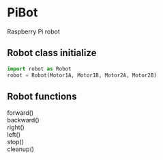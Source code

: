 # PiBot

Raspberry Pi robot

## Robot class initialize

```python
import robot as Robot  
robot = Robot(Motor1A, Motor1B, Motor2A, Motor2B)
```

## Robot functions

forward()  
backward()  
right()  
left()  
stop()  
cleanup()

